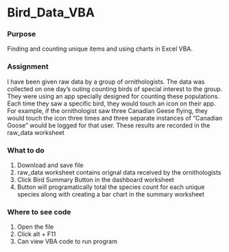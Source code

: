 # Bird_Data_VBA

### Purpose
Finding and counting unique items and using charts in Excel VBA.   

### Assignment
I have been given raw data by a group of ornithologists. The data was collected on one day’s outing counting birds of special interest to the group. They were using 
an app specially designed for counting these populations. Each time they saw a specific bird, they would touch an icon on their app. For example, if the ornithologist saw three Canadian Geese flying, they would touch the icon three times and three separate instances of “Canadian Goose” would be logged for that user. These results are recorded in the raw_data worksheet

### What to do
1. Download and save file
2. raw_data worksheet contains orignal data received by the ornithologists
3. Click Bird Summary Button in the dashboard worksheet
4. Button will programatically total the species count for each unique species along with creating a bar chart in the summary worksheet

### Where to see code
1. Open the file
2. Click alt + F11
3. Can view VBA code to run program
